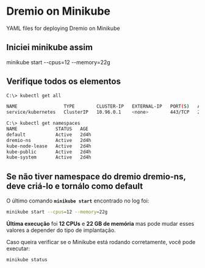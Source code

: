 ﻿# Dremio on Minikube
YAML files for deploying Dremio on Minikube
## Iniciei minikube assim
 minikube start --cpus=12 --memory=22g
 
## Verifique todos os elementos
```sh
C:\> kubectl get all
```
 
```sh 
NAME                 TYPE        CLUSTER-IP   EXTERNAL-IP   PORT(S)   AGE
service/kubernetes   ClusterIP   10.96.0.1    <none>        443/TCP   2d4h

C:\> kubectl get namespaces
NAME              STATUS   AGE
default           Active   2d4h
dremio-ns         Active   2d4h
kube-node-lease   Active   2d4h
kube-public       Active   2d4h
kube-system       Active   2d4h
```
## Se não tiver namespace do dremio dremio-ns, deve criá-lo e tornálo como default
O último comando **`minikube start`** encontrado no log foi:

```sh
minikube start --cpus=12 --memory=22g
```

 **Última execução** foi **12 CPUs** e **22 GB de memória** mas pode mudar esses valores a depender do tipo de implantação.

Caso queira verificar se o Minikube está rodando corretamente, você pode executar:

```sh
minikube status
```
